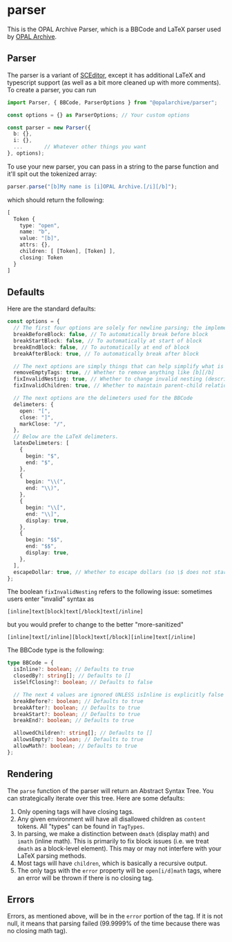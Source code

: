 # parser

This is the OPAL Archive Parser, which is a BBCode and LaTeX parser used by [OPAL Archive](https://opal-archive.herokuapp.com).

## Parser

The parser is a variant of [SCEditor](https://github.com/samclarke/sceditor), except it has additional LaTeX and typescript support (as well as a bit more cleaned up with more comments). To create a parser, you can run

```ts
import Parser, { BBCode, ParserOptions } from "@opalarchive/parser";

const options = {} as ParserOptions; // Your custom options

const parser = new Parser({
  b: {},
  i: {},
  ...       // Whatever other things you want
}, options);
```

To use your new parser, you can pass in a string to the parse function and it'll spit out the tokenized array:

```ts
parser.parse("[b]My name is [i]OPAL Archive.[/i][/b]");
```

which should return the following:

```ts
[
  Token {
    type: "open",
    name: "b",
    value: "[b]",
    attrs: {},
    children: [ [Token], [Token] ],
    closing: Token
  }
]
```

## Defaults

Here are the standard defaults:

```ts
const options = {
  // The first four options are solely for newline parsing; the implementation of the blocks are up to you
  breakBeforeBlock: false, // To automatically break before block
  breakStartBlock: false, // To automatically at start of block
  breakEndBlock: false, // To automatically at end of block
  breakAfterBlock: true, // To automatically break after block

  // The next options are simply things that can help simplify what is stored. No adverse effects occur if they are turned off.
  removeEmptyTags: true, // Whether to remove anything like [b][/b]
  fixInvalidNesting: true, // Whether to change invalid nesting (described below)
  fixInvalidChildren: true, // Whether to maintain parent-child relations

  // The next options are the delimeters used for the BBCode
  delimeters: {
    open: "[",
    close: "]",
    markClose: "/",
  },
  // Below are the LaTeX delimeters.
  latexDelimeters: [
    {
      begin: "$",
      end: "$",
    },
    {
      begin: "\\(",
      end: "\\)",
    },
    {
      begin: "\\[",
      end: "\\]",
      display: true,
    },
    {
      begin: "$$",
      end: "$$",
      display: true,
    },
  ],
  escapeDollar: true, // Whether to escape dollars (so \$ does not start LaTeX) or not
};
```

The boolean `fixInvalidNesting` refers to the following issue: sometimes users enter "invalid" syntax as

```
[inline]text[block]text[/block]text[/inline]
```

but you would prefer to change to the better "more-sanitized"

```
[inline]text[/inline][block]text[/block][inline]text[/inline]
```

The BBCode type is the following:

```ts
type BBCode = {
  isInline?: boolean; // Defaults to true
  closedBy?: string[]; // Defaults to []
  isSelfClosing?: boolean; // Defaults to false

  // The next 4 values are ignored UNLESS isInline is explicitly false
  breakBefore?: boolean; // Defaults to true
  breakAfter?: boolean; // Defaults to true
  breakStart?: boolean; // Defaults to true
  breakEnd?: boolean; // Defaults to true

  allowedChildren?: string[]; // Defaults to []
  allowsEmpty?: boolean; // Defaults to true
  allowMath?: boolean; // Defaults to true
};
```

## Rendering

The `parse` function of the parser will return an Abstract Syntax Tree. You can strategically iterate over this tree. Here are some defaults:

1. Only opening tags will have closing tags.
1. Any given environment will have all disallowed children as `content` tokens. All "types" can be found in `TagTypes`.
1. In parsing, we make a distinction between `dmath` (display math) and `imath` (inline math). This is primarily to fix block issues (i.e. we treat `dmath` as a block-level element). This may or may not interfere with your LaTeX parsing methods.
1. Most tags will have `children`, which is basically a recursive output.
1. The only tags with the `error` property will be `open[i/d]math` tags, where an error will be thrown if there is no closing tag.

## Errors

Errors, as mentioned above, will be in the `error` portion of the tag. If it is not null, it means that parsing failed (99.9999% of the time because there was no closing math tag).

